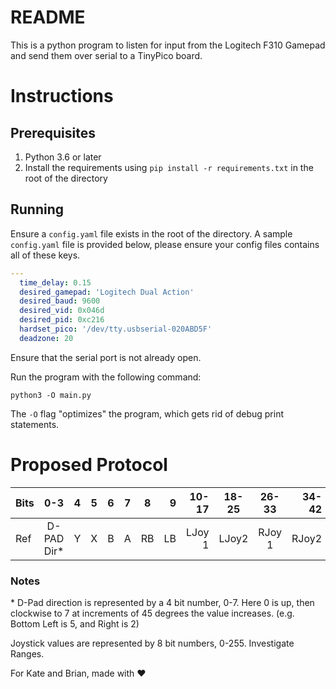 # README

This is a python program to listen for input from the Logitech F310 Gamepad and
send them over serial to a TinyPico board. 


# Instructions
## Prerequisites
1. Python 3.6 or later
2. Install the requirements using `pip install -r requirements.txt` in the root of the directory

## Running
Ensure a `config.yaml` file exists in the root of the directory.
A sample `config.yaml` file is provided below, please ensure your config files contains all of these keys.
```yaml
---
  time_delay: 0.15
  desired_gamepad: 'Logitech Dual Action'
  desired_baud: 9600
  desired_vid: 0x046d
  desired_pid: 0xc216
  hardset_pico: '/dev/tty.usbserial-020ABD5F'
  deadzone: 20
```

Ensure that the serial port is not already open.

Run the program with the following command:
```
python3 -O main.py
```
The `-O` flag "optimizes" the program, which gets rid of debug print statements.


# Proposed Protocol
| Bits |     0-3     |  4  |  5  |   6 |  7  |  8  |   9 |  10-17 | 18-25 | 26-33  | 34-42 |
|:-----|:-----------:|:---:|:---:|----:|:---:|:---:|----:|-------:|:-----:|:------:|------:|
| Ref  | D-PAD Dir\* |  Y  |  X  |   B |  A  | RB  |  LB | LJoy 1 | LJoy2 | RJoy 1 | RJoy2 |

### Notes
\* D-Pad direction is represented by a 4 bit number, 0-7.
Here 0 is up, then clockwise to 7 at increments of 45 degrees
the value increases. (e.g. Bottom Left is 5, and Right is 2)


Joystick values are represented by 8 bit numbers, 0-255. 
Investigate Ranges.


For Kate and Brian, made with ❤️